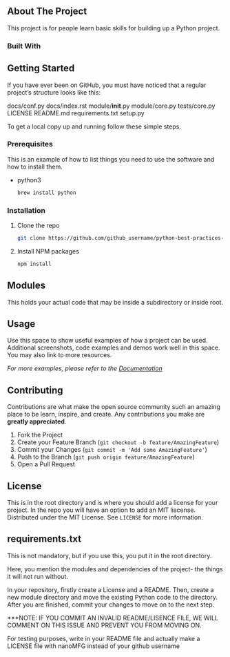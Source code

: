 <!-- ABOUT THE PROJECT -->
## About The Project
This project is for people learn basic skills for building up a Python project. 

### Built With

<!-- GETTING STARTED -->
## Getting Started

If you have ever been on GitHub, you must have noticed that a regular project’s structure looks like this:

docs/conf.py
docs/index.rst
module/__init__.py
module/core.py
tests/core.py
LICENSE
README.md
requirements.txt
setup.py

To get a local copy up and running follow these simple steps.

### Prerequisites

This is an example of how to list things you need to use the software and how to install them.
* python3 
  ```sh
  brew install python
  ```

### Installation

1. Clone the repo
   ```sh
   git clone https://github.com/github_username/python-best-practices-v1.git
   ```
2. Install NPM packages
   ```sh
   npm install
   ```

## Modules
This holds your actual code that may be inside a subdirectory or inside root.


<!-- USAGE EXAMPLES -->
## Usage

Use this space to show useful examples of how a project can be used. Additional screenshots, code examples and demos work well in this space. You may also link to more resources.

_For more examples, please refer to the [Documentation](https://example.com)_



<!-- CONTRIBUTING -->
## Contributing

Contributions are what make the open source community such an amazing place to be learn, inspire, and create. Any contributions you make are **greatly appreciated**.

1. Fork the Project
2. Create your Feature Branch (`git checkout -b feature/AmazingFeature`)
3. Commit your Changes (`git commit -m 'Add some AmazingFeature'`)
4. Push to the Branch (`git push origin feature/AmazingFeature`)
5. Open a Pull Request
<!-- Any instruction for setting up our project?? we can add them here  -->


<!-- LICENSE -->
## License

This is in the root directory and is where you should add a license for your project. In the repo you will have an option to add an MIT liscense. 
Distributed under the MIT License. See `LICENSE` for more information.

## requirements.txt
This is not mandatory, but if you use this, you put it in the root directory.

Here, you mention the modules and dependencies of the project- the things it will not run without.

In your repository, firstly create a License and a README. Then, create a new module directory and move the existing Python code to the directory. After you are finished, commit your changes to move on to the next step.

***NOTE: IF YOU COMMIT AN INVALID README/LISENCE FILE, WE WILL COMMENT ON THIS ISSUE AND PREVENT YOU FROM MOVING ON.

For testing purposes, write in your README file and actually make a LICENSE file with nanoMFG instead of your github username
